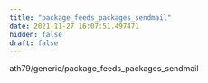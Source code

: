 ```yaml
---
title: "package_feeds_packages_sendmail"
date: 2021-11-27 16:07:51.497471
hidden: false
draft: false
---
```


ath79/generic/package_feeds_packages_sendmail

